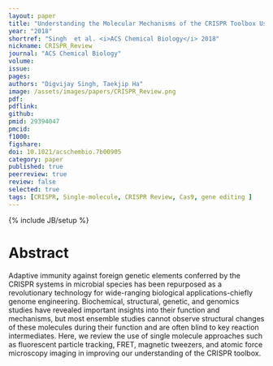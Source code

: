 ```yaml
---
layout: paper
title: "Understanding the Molecular Mechanisms of the CRISPR Toolbox Using Single Molecule Approaches"
year: "2018"
shortref: "Singh  et al. <i>ACS Chemical Biology</i> 2018"
nickname: CRISPR_Review
journal: "ACS Chemical Biology"
volume:
issue: 
pages: 
authors: "Digvijay Singh, Taekjip Ha"
image: /assets/images/papers/CRISPR_Review.png
pdf: 
pdflink: 
github: 
pmid: 29394047
pmcid: 
f1000: 
figshare: 
doi: 10.1021/acschembio.7b00905
category: paper
published: true
peerreview: true
review: false
selected: true
tags: [CRISPR, Single-molecule, CRISPR Review, Cas9, gene editing ]
---
```

{% include JB/setup %}

# Abstract 
Adaptive immunity against foreign genetic elements conferred by the CRISPR systems in microbial species has been repurposed as a revolutionary technology for wide-ranging biological applications-chiefly genome engineering. Biochemical, structural, genetic, and genomics studies have revealed important insights into their function and mechanisms, but most ensemble studies cannot observe structural changes of these molecules during their function and are often blind to key reaction intermediates. Here, we review the use of single molecule approaches such as fluorescent particle tracking, FRET, magnetic tweezers, and atomic force microscopy imaging in improving our understanding of the CRISPR toolbox.